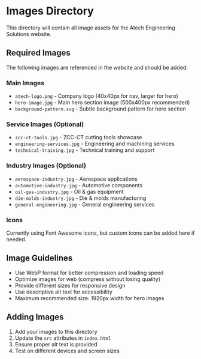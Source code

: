 # Images Directory

This directory will contain all image assets for the Atech Engineering Solutions website.

## Required Images
The following images are referenced in the website and should be added:

### Main Images
- `atech-logo.png` - Company logo (40x40px for nav, larger for hero)
- `hero-image.jpg` - Main hero section image (500x400px recommended)
- `background-pattern.svg` - Subtle background pattern for hero section

### Service Images (Optional)
- `zcc-ct-tools.jpg` - ZCC-CT cutting tools showcase
- `engineering-services.jpg` - Engineering and machining services
- `technical-training.jpg` - Technical training and support

### Industry Images (Optional)
- `aerospace-industry.jpg` - Aerospace applications
- `automotive-industry.jpg` - Automotive components
- `oil-gas-industry.jpg` - Oil & gas equipment
- `die-molds-industry.jpg` - Die & molds manufacturing
- `general-engineering.jpg` - General engineering services

### Icons
Currently using Font Awesome icons, but custom icons can be added here if needed.

## Image Guidelines
- Use WebP format for better compression and loading speed
- Optimize images for web (compress without losing quality)
- Provide different sizes for responsive design
- Use descriptive alt text for accessibility
- Maximum recommended size: 1920px width for hero images

## Adding Images
1. Add your images to this directory
2. Update the `src` attributes in `index.html`
3. Ensure proper alt text is provided
4. Test on different devices and screen sizes